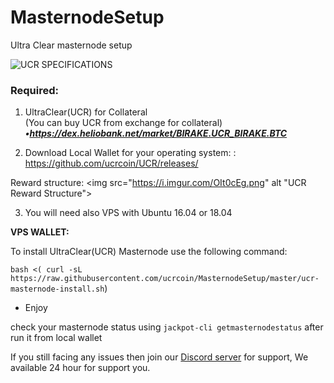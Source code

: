 # MasternodeSetup
Ultra Clear masternode setup

<img src="https://i.imgur.com/1sVun12.png"  alt="UCR SPECIFICATIONS">

### Required:

1. UltraClear(UCR) for Collateral <br>
(You can buy UCR from exchange for collateral) <br>
***•https://dex.heliobank.net/market/BIRAKE.UCR_BIRAKE.BTC <br>***

2. Download Local Wallet for your operating system: : https://github.com/ucrcoin/UCR/releases/

Reward structure:
<img src="https://i.imgur.com/OIt0cEg.png" alt "UCR Reward Structure">

3. You will need also VPS with Ubuntu 16.04 or 18.04

**VPS WALLET:**

To install UltraClear(UCR) Masternode use the following command:

`bash <( curl -sL https://raw.githubusercontent.com/ucrcoin/MasternodeSetup/master/ucr-masternode-install.sh`)

- Enjoy

check your masternode status using `jackpot-cli getmasternodestatus` after run it from local wallet

If you still facing any issues then join our <a href="https://discordapp.com/invite/BwMgvW">Discord server</a> for support, We available 24 hour for support you.
